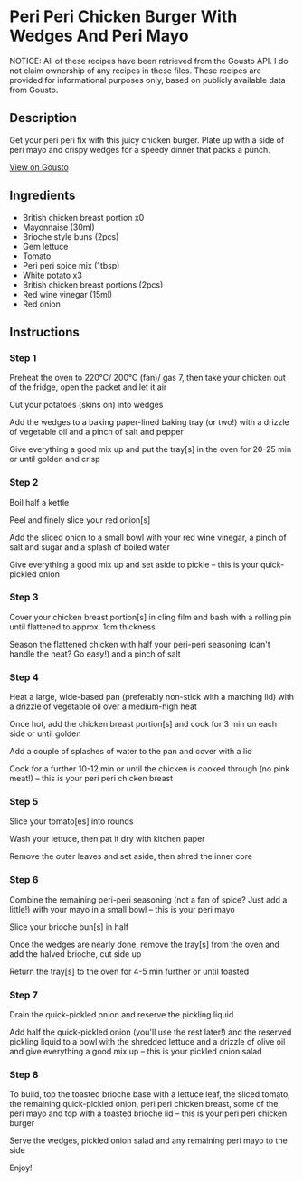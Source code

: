 # Peri Peri Chicken Burger With Wedges And Peri Mayo

NOTICE: All of these recipes have been retrieved from the Gousto API. I do not claim ownership of any recipes in these files. These recipes are provided for informational purposes only, based on publicly available data from Gousto.

## Description

Get your peri peri fix with this juicy chicken burger. Plate up with a side of peri mayo and crispy wedges for a speedy dinner that packs a punch. 

[View on Gousto](https://www.gousto.co.uk/recipes/cookbook/peri-peri-chicken-breast-burger-with-wedges-and-peri-mayo)

## Ingredients

- British chicken breast portion x0
- Mayonnaise (30ml)
- Brioche style buns (2pcs)
- Gem lettuce
- Tomato
- Peri peri spice mix (1tbsp)
- White potato x3
- British chicken breast portions (2pcs)
- Red wine vinegar (15ml)
- Red onion

## Instructions


### Step 1

Preheat the oven to 220°C/ 200°C (fan)/ gas 7, then take your chicken out of the fridge, open the packet and let it air

Cut your potatoes (skins on) into wedges

Add the wedges to a baking paper-lined baking tray (or two!) with a drizzle of vegetable oil and a pinch of salt and pepper

Give everything a good mix up and put the tray[s] in the oven for 20-25 min or until golden and crisp


### Step 2

Boil half a kettle

Peel and finely slice your red onion[s]

Add the sliced onion to a small bowl with your red wine vinegar, a pinch of salt and sugar and a splash of boiled water

Give everything a good mix up and set aside to pickle – this is your quick-pickled onion


### Step 3

Cover your chicken breast portion[s] in cling film and bash with a rolling pin until flattened to approx. 1cm thickness

Season the flattened chicken with half your peri-peri seasoning (can't handle the heat? Go easy!) and a pinch of salt


### Step 4

Heat a large, wide-based pan (preferably non-stick with a matching lid) with a drizzle of vegetable oil over a medium-high heat

Once hot, add the chicken breast portion[s] and cook for 3 min on each side or until golden

Add a couple of splashes of water to the pan and cover with a lid

Cook for a further 10-12 min or until the chicken is cooked through (no pink meat!) – this is your peri peri chicken breast


### Step 5

Slice your tomato[es] into rounds

Wash your lettuce, then pat it dry with kitchen paper

Remove the outer leaves and set aside, then shred the inner core


### Step 6

Combine the remaining peri-peri seasoning (not a fan of spice? Just add a little!) with your mayo in a small bowl – this is your peri mayo

Slice your brioche bun[s] in half

Once the wedges are nearly done, remove the tray[s] from the oven and add the halved brioche, cut side up

Return the tray[s] to the oven for 4-5 min further or until toasted


### Step 7

Drain the quick-pickled onion and reserve the pickling liquid

Add half the quick-pickled onion (you'll use the rest later!) and the reserved pickling liquid to a bowl with the shredded lettuce and a drizzle of olive oil and give everything a good mix up – this is your pickled onion salad

### Step 8

To build, top the toasted brioche base with a lettuce leaf, the sliced tomato, the remaining quick-pickled onion, peri peri chicken breast, some of the peri mayo and top with a toasted brioche lid – this is your peri peri chicken burger

Serve the wedges, pickled onion salad and any remaining peri mayo to the side

Enjoy!

